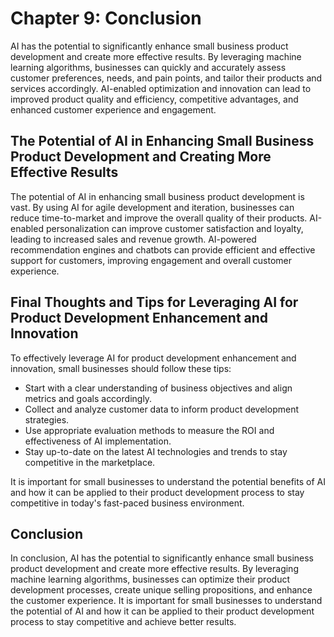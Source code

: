 Chapter 9: Conclusion
=====================

AI has the potential to significantly enhance small business product development and create more effective results. By leveraging machine learning algorithms, businesses can quickly and accurately assess customer preferences, needs, and pain points, and tailor their products and services accordingly. AI-enabled optimization and innovation can lead to improved product quality and efficiency, competitive advantages, and enhanced customer experience and engagement.

The Potential of AI in Enhancing Small Business Product Development and Creating More Effective Results
-------------------------------------------------------------------------------------------------------

The potential of AI in enhancing small business product development is vast. By using AI for agile development and iteration, businesses can reduce time-to-market and improve the overall quality of their products. AI-enabled personalization can improve customer satisfaction and loyalty, leading to increased sales and revenue growth. AI-powered recommendation engines and chatbots can provide efficient and effective support for customers, improving engagement and overall customer experience.

Final Thoughts and Tips for Leveraging AI for Product Development Enhancement and Innovation
--------------------------------------------------------------------------------------------

To effectively leverage AI for product development enhancement and innovation, small businesses should follow these tips:

* Start with a clear understanding of business objectives and align metrics and goals accordingly.
* Collect and analyze customer data to inform product development strategies.
* Use appropriate evaluation methods to measure the ROI and effectiveness of AI implementation.
* Stay up-to-date on the latest AI technologies and trends to stay competitive in the marketplace.

It is important for small businesses to understand the potential benefits of AI and how it can be applied to their product development process to stay competitive in today's fast-paced business environment.

Conclusion
----------

In conclusion, AI has the potential to significantly enhance small business product development and create more effective results. By leveraging machine learning algorithms, businesses can optimize their product development processes, create unique selling propositions, and enhance the customer experience. It is important for small businesses to understand the potential of AI and how it can be applied to their product development process to stay competitive and achieve better results.

